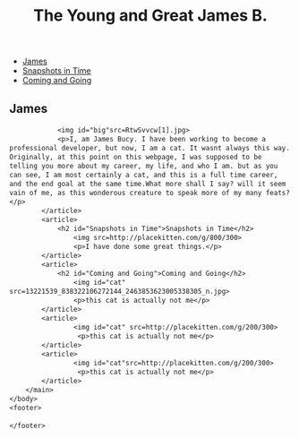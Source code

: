 <!DOCTYPE html>
<html>
    <head>
            <!-- Katz -->
            <link href="css/styles.css" type="text/css" rel="stylesheet" />
    </head>
    <body>
        <header>
            <h1>
              The Young and Great James B.
            </h1>
        </header>
        <nav>
            <ul>
                <li><a href="#James"> James</a></li>
                <li><a href="#Snapshots in Time">Snapshots in Time</a></li>
                <li><a href="#Coming and Going">Coming and Going</a></li>
            </ul>
        </nav>
        <main>
            <article id="title">
                <h2 id ="James">James</h2>
                
                <img id="big"src=RtwSvvcw[1].jpg>
                <p>I, am James Bucy. I have been working to become a professional developer, but now, I am a cat. It wasnt always this way. Originally, at this point on this webpage, I was supposed to be telling you more about my career, my life, and who I am. but as you can see, I am most certainly a cat, and this is a full time career, and the end goal at the same time.What more shall I say? will it seem vain of me, as this wonderous creature to speak more of my many feats? </p>
            </article>
            <article>
                <h2 id="Snapshots in Time">Snapshots in Time</h2>
                    <img src=http://placekitten.com/g/800/300>   
                    <p>I have done some great things.</p>
            </article>
            <article>
                <h2 id="Coming and Going">Coming and Going</h2>
                    <img id="cat" src=13221539_838322106272144_2463853623005338305_n.jpg> 
                    <p>this cat is actually not me</p>
            </article>
            <article>
                    <img id="cat" src=http://placekitten.com/g/200/300>
                     <p>this cat is actually not me</p>
            </article>
            <article>
                    <img id="cat"src=http://placekitten.com/g/200/300>
                     <p>this cat is actually not me</p>
            </article>
        </main>
    </body>
    <footer>
        
    </footer>
</html>
